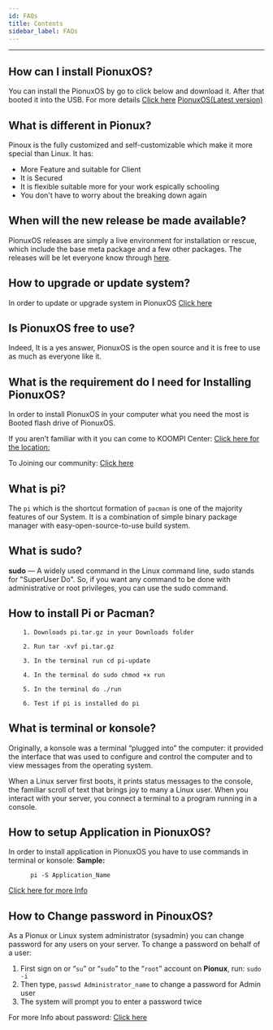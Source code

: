 ```yaml
---
id: FAQs
title: Contents
sidebar_label: FAQs
---
```

---

## How can I install PionuxOS?
You can install the PionuxOS by go to click below and download it. After that booted it into the USB. For more details [Click here](https://pionux.org/docs/pionux-OS)
[PionuxOS(Latest version)](https://repo.pionux.org/iso/x86_64/koompi-os-v2.1.3-x86_64.iso)

## What is different in Pionux?

Pinoux is the fully customized and self-customizable which make it more special than Linux. It has:
- More Feature and suitable for Client
- It is Secured
- It is flexible suitable more for your work espically schooling
- You don't have to worry about the breaking down again

## When will the new release be made available?

PionuxOS releases are simply a live environment for installation or rescue, which include the base meta package and a few other packages. The releases will be let everyone know through [here](../README.md##Resources).

## How to upgrade or update system?

In order to update or upgrade system in PionuxOS [Click here](https://pionux.org/docs/Guide-line#update-the-system)
## Is PionuxOS free to use?

Indeed, It is a yes answer, PionuxOS is the open source and it is free to use as much as everyone like it.

## What is the requirement do I need for Installing PionuxOS?
In order to install PionuxOS in your computer what you need the most is Booted flash drive of PionuxOS.

If you aren't familiar with it you can come to KOOMPI Center: [Click here for the location:](https://maps.app.goo.gl/h89TJW8gaZHdEkdQ9) 

To Joining our community: [Click here](https://t.me/koompi)
## What is pi?

The `pi` which is the shortcut formation of `pacman` is one of the majority features of our System. It is a combination of simple binary package manager with easy-open-source-to-use build system.

## What is sudo?

**sudo** — A widely used command in the Linux command line, sudo stands for "SuperUser Do". So, if you want any command to be done with administrative or root privileges, you can use the sudo command.

## How to install Pi or Pacman?

```shell
    1. Downloads pi.tar.gz in your Downloads folder

    2. Run tar -xvf pi.tar.gz

    3. In the terminal run cd pi-update

    4. In the terminal do sudo chmod +x run

    5. In the terminal do ./run

    6. Test if pi is installed do pi
```

## What is terminal or konsole?

Originally, a konsole was a terminal “plugged into” the computer: it provided the interface that was used to configure and control the computer and to view messages from the operating system.

When a Linux server first boots, it prints status messages to the console, the familiar scroll of text that brings joy to many a Linux user. When you interact with your server, you connect a terminal to a program running in a console.


## How to setup Application in PionuxOS?
In order to install application in PionuxOS you have to use commands in terminal or konsole:
**Sample:**
```shell
      pi -S Application_Name
```
[Click here for more Info](https://pionux.org/docs/installation)
## How to Change password in PinouxOS?

As a Pionux or Linux system administrator (sysadmin) you can change password for any users on your server. To change a password on behalf of a user:

1. First sign on or “`su`” or “`sudo`” to the “`root`” account on **Pionux**, run: `sudo -i`
1. Then type, `passwd Administrator_name` to change a password for Admin user
1. The system will prompt you to enter a password twice

For more Info about password: [Click here](https://pionux.org/docs/documentation#password-info-in-pionuxos)

<!-- * [I found error, what should I do?]()
* [Can I join the community?]()
* [Is Pionux need more developer?]()
* [I found bugs, How to report bug?]() -->